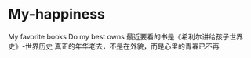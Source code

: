 # My-happiness
My favorite books  Do my best owns
最近要看的书是《希利尔讲给孩子世界史》-世界历史
真正的年华老去，不是在外貌，而是心里的青春已不再
